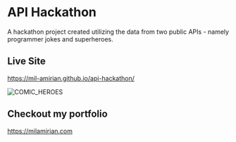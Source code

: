# API Hackathon

A hackathon project created utilizing the data from two public APIs - namely programmer jokes and superheroes. 

## Live Site

https://mil-amirian.github.io/api-hackathon/

![COMIC_HEROES](https://user-images.githubusercontent.com/62856013/91100874-c95bdb80-e61a-11ea-90de-131690da6aad.jpg)



## Checkout my portfolio

https://milamirian.com

